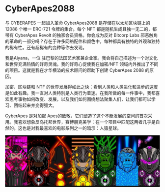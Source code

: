 # CyberApes2088

与 CYBERAPES 一起加入革命
CyberApes2088 是存储在以太坊区块链上的 12088 个唯一 ERC-721 令牌的集合。每个 NFT 都是随机生成且独一无二的，都带有 CyberApes Revolt 的独家会员资格。你会成为反对 Bitcorp Labs 邪恶触角的革命的一部分吗？存在于许多网络配件和颜色中，每种都具有独特的外观和独特的稀有性。还有超稀有的变种等你去发现。

我是Aiyana，一位 驻巴黎的法国艺术家兼企业家。我会将自己描述为一个对文化和世界充满热情的好奇灵魂。我的好奇心促使我在加密/NFT 领域内外推出了不同的项目。这就是我在才华横溢的技术顾问的帮助下创建 CyberApes 2088 的原因。

加密、区块链和 NTF 的世界发展得如此之快：看到人类和人类进化和进步的速度是如此有趣。我一直对人类特别是人类行为着迷。在我所做的每一件事中，我都喜欢思考事物如何改变、发展，以及我们如何围绕想法聚集人们，让我们都可以学习、团结起来并变得强大。

CyberApes 是对加密 Apes的致敬，它们塑造了这个不断发展的空间的首次采用。我喜欢想象反乌托邦世界，赛博朋克美学：在一个项目中匹配这两者几乎是自然的。这也是对我最喜欢的电影系列之一的暗示：人猿星球。

![nft](unnamed.jpg)
